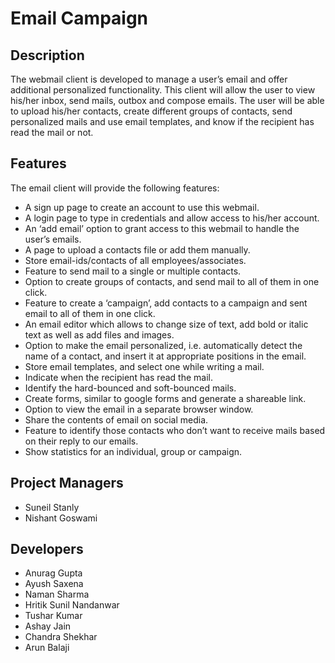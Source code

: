 # Email Campaign

## Description
The webmail client is developed to manage a user’s email and offer additional personalized functionality. This client will allow the user to view his/her inbox, send mails, outbox and compose emails. The user will be able to upload his/her contacts, create different groups of contacts, send personalized mails and use email templates, and know if the recipient has read the mail or not.

## Features

The email client will provide the following features: 
<ul>
<li>A sign up page to create an account to use this webmail. </li>
<li>A login page to type in credentials and allow access to his/her account. </li>
<li>An ‘add email’ option to grant access to this webmail to handle the user’s emails. </li>
<li>A page to upload a contacts file or add them manually. </li>
<li>Store email-ids/contacts of all employees/associates. </li>
<li>Feature to send mail to a single or multiple contacts. </li>
<li>Option to create groups of contacts, and send mail to all of them in one click. </li>
<li>Feature to create a ‘campaign’, add contacts to a campaign and sent email to all of them in one click. </li>
<li>An email editor which allows to change size of text, add bold or italic text as well as add files and images. </li>
<li>Option to make the email personalized, i.e. automatically detect the name of a contact, and insert it at appropriate positions in the email. </li>
<li>Store email templates, and select one while writing a mail. </li>
<li>Indicate when the recipient has read the mail. </li>
<li>Identify the hard-bounced and soft-bounced mails. </li>
<li>Create forms, similar to google forms and generate a shareable link. </li>
<li>Option to view the email in a separate browser window. </li>
<li>Share the contents of email on social media. </li>
<li>Feature to identify those contacts who don’t want to receive mails based on their reply to our emails. </li>
<li>Show statistics for an individual, group or campaign.</li>
</ul>

## Project Managers
<ul>
<li>Suneil Stanly</li>
<li>Nishant Goswami</li>
</ul>

## Developers
<ul>
<li>Anurag Gupta</li>
<li>Ayush Saxena</li>
<li>Naman Sharma</li>
<li>Hritik Sunil Nandanwar</li>
<li>Tushar Kumar</li>
<li>Ashay Jain</li>
<li>Chandra Shekhar</li>
<li>Arun Balaji</li>
</ul>
